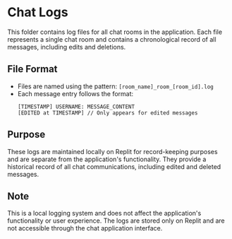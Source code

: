 # Chat Logs

This folder contains log files for all chat rooms in the application. Each file represents a single chat room and contains a chronological record of all messages, including edits and deletions.

## File Format

- Files are named using the pattern: `[room_name]_room_[room_id].log`
- Each message entry follows the format:
  ```
  [TIMESTAMP] USERNAME: MESSAGE_CONTENT
  [EDITED at TIMESTAMP] // Only appears for edited messages
  ```

## Purpose

These logs are maintained locally on Replit for record-keeping purposes and are separate from the application's functionality. They provide a historical record of all chat communications, including edited and deleted messages.

## Note

This is a local logging system and does not affect the application's functionality or user experience. The logs are stored only on Replit and are not accessible through the chat application interface.
